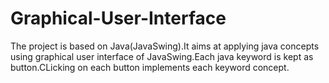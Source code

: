 # Graphical-User-Interface
The project is based on Java(JavaSwing).It aims at applying java concepts using graphical user interface of JavaSwing.Each java keyword is kept as button.CLicking on each button implements each keyword concept.
